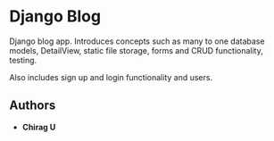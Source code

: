 # Django Blog

Django blog app. Introduces concepts such as many to one database models, 
DetailView, static file storage, forms and CRUD functionality, testing.

Also includes sign up and login functionality and users. 

## Authors
* **Chirag U**

